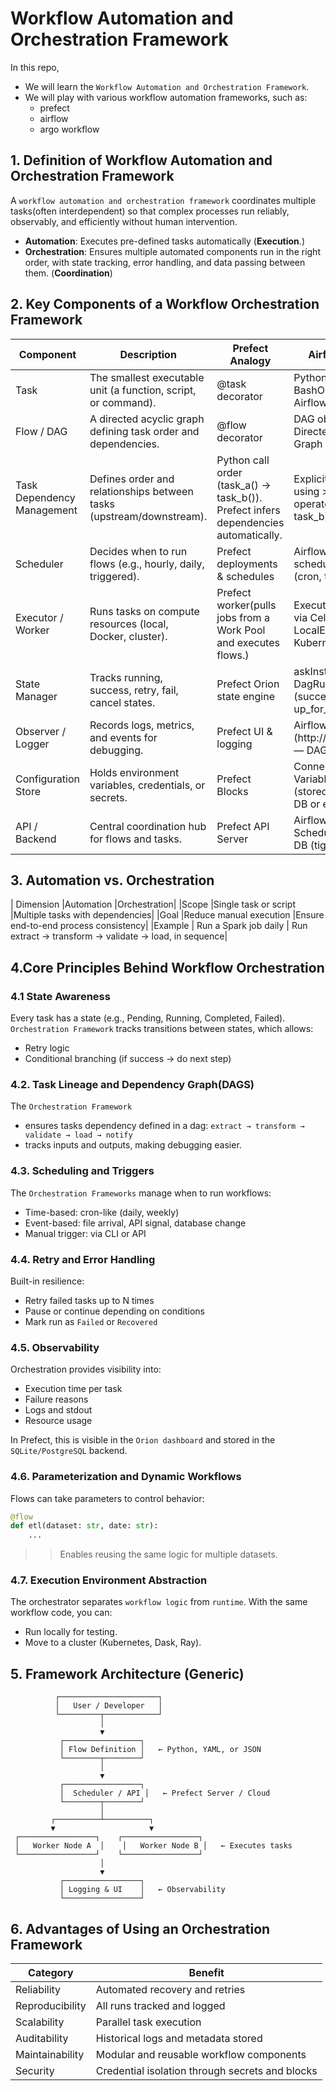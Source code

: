 # Workflow Automation and Orchestration Framework

In this repo, 

- We will learn the `Workflow Automation and Orchestration Framework`. 
- We will play with various workflow automation frameworks, such as:
    - prefect
    - airflow
    - argo workflow

## 1. Definition of Workflow Automation and Orchestration Framework

A `workflow automation and orchestration framework` coordinates multiple tasks(often interdependent) so that complex 
processes run reliably, observably, and efficiently without human intervention.

 - **Automation**: Executes pre-defined tasks automatically (**Execution**.)
 - **Orchestration**: Ensures multiple automated components run in the right order, with state tracking, error 
                       handling, and data passing between them. (**Coordination**)

## 2. Key Components of a Workflow Orchestration Framework

| Component	                 | Description	                                                         | Prefect Analogy                                                                     | Airflow Analogy                                                            |
|----------------------------|----------------------------------------------------------------------|-------------------------------------------------------------------------------------|----------------------------------------------------------------------------|
| Task                       | 	The smallest executable unit (a function, script, or command).	     | @task decorator                                                                     | PythonOperator, BashOperator, or any Airflow operator.                     |
| Flow / DAG                 | 	A directed acyclic graph defining task order and dependencies.      | 	@flow decorator                                                                    | DAG object — defines Directed Acyclic Graph structure.                     |
| Task Dependency Management | Defines order and relationships between tasks (upstream/downstream). | Python call order (task_a() → task_b()). Prefect infers dependencies automatically. | Explicitly defined using >> or << operators (task_a >> task_b).            |
| Scheduler                  | 	Decides when to run flows (e.g., hourly, daily, triggered).         | 	Prefect deployments & schedules                                                    | Airflow Scheduler with schedule_interval (cron, timedelta, etc.).          |
| Executor / Worker          | 	Runs tasks on compute resources (local, Docker, cluster).           | 	Prefect worker(pulls jobs from a Work Pool and executes flows.)                    | Executor — runs tasks via Celery, LocalExecutor, or KubernetesExecutor.    |
| State Manager              | 	Tracks running, success, retry, fail, cancel states.	               | Prefect Orion state engine                                                          | askInstance and DagRun states (success, failed, up_for_retry, etc.).       |
| Observer / Logger          | 	Records logs, metrics, and events for debugging.	                   | Prefect UI & logging                                                                | Airflow Web UI (http://localhost:8080) — DAG-based view.                   |
| Configuration Store        | 	Holds environment variables, credentials, or secrets.	              | Prefect Blocks                                                                      | Connections / Variables in Airflow (stored in metadata DB or environment). |
| API / Backend              | 	Central coordination hub for flows and tasks.	                      | Prefect API Server                                                                  | Airflow Webserver + Scheduler + Metadata DB (tightly coupled).             |


## 3. Automation vs. Orchestration

| Dimension	|Automation	|Orchestration|
|Scope	|Single task or script	|Multiple tasks with dependencies|
|Goal	|Reduce manual execution |Ensure end-to-end process consistency|
|Example |	Run a Spark job daily |	Run extract → transform → validate → load, in sequence|

## 4.Core Principles Behind Workflow Orchestration

### 4.1 State Awareness

Every task has a state (e.g., Pending, Running, Completed, Failed).
`Orchestration Framework` tracks transitions between states, which allows:
- Retry logic
- Conditional branching (if success → do next step)


### 4.2. Task Lineage and Dependency Graph(DAGS)

The `Orchestration Framework` 
- ensures tasks dependency defined in a dag: `extract → transform → validate → load → notify`
- tracks inputs and outputs, making debugging easier.

### 4.3. Scheduling and Triggers

The `Orchestration Frameworks`  manage when to run workflows:
- Time-based: cron-like (daily, weekly)
- Event-based: file arrival, API signal, database change
- Manual trigger: via CLI or API

### 4.4. Retry and Error Handling

Built-in resilience:

- Retry failed tasks up to N times
- Pause or continue depending on conditions
- Mark run as `Failed` or `Recovered`


### 4.5. Observability

Orchestration provides visibility into:
- Execution time per task
- Failure reasons
- Logs and stdout
- Resource usage

In Prefect, this is visible in the `Orion dashboard` and stored in the `SQLite/PostgreSQL` backend.

### 4.6. Parameterization and Dynamic Workflows

Flows can take parameters to control behavior:

```python
@flow
def etl(dataset: str, date: str):
    ...

```

>> Enables reusing the same logic for multiple datasets.

### 4.7. Execution Environment Abstraction

The orchestrator separates `workflow logic` from `runtime`.
With the same workflow code, you can:
- Run locally for testing.
- Move to a cluster (Kubernetes, Dask, Ray).


## 5. Framework Architecture (Generic)

```text
          ┌──────────────────────┐
          │   User / Developer   │
          └─────────┬────────────┘
                    │
                    ▼
           ┌─────────────────┐
           │ Flow Definition │   ← Python, YAML, or JSON
           └────────┬────────┘
                    │
                    ▼
           ┌─────────────────┐
           │  Scheduler / API │   ← Prefect Server / Cloud
           └────────┬────────┘
                    │
         ┌──────────┴──────────┐
         ▼                     ▼
 ┌─────────────────┐    ┌─────────────────┐
 │   Worker Node A  │    │   Worker Node B │   ← Executes tasks
 └─────────────────┘    └─────────────────┘
                    │
                    ▼
           ┌─────────────────┐
           │ Logging & UI    │   ← Observability
           └─────────────────┘
```

## 6. Advantages of Using an Orchestration Framework
| Category        | 	Benefit                                         |
|-----------------|--------------------------------------------------|
| Reliability     | 	Automated recovery and retries                  |
| Reproducibility | 	All runs tracked and logged                     |
| Scalability     | 	Parallel task execution                         |
| Auditability    | 	Historical logs and metadata stored             |
| Maintainability | 	Modular and reusable workflow components        |
| Security        | 	Credential isolation through secrets and blocks |

